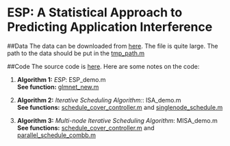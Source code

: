 # ESP: A Statistical Approach to Predicting Application Interference

##Data
The data can be downloaded from [here](https://www.dropbox.com/s/oclk8lqn60afw9f/tmp.zip?dl=0). The file is quite large. The path to the data should be put in the [tmp_path.m](https://github.com/ESPAlg/ESP/blob/master/code/Matlab/tmp_path.m)

##Code
The source code is [here](https://github.com/ESPAlg/ESP/tree/master/code). Here are some notes on the code:

1. **Algorithm 1:** *ESP*: ESP_demo.m  
	**See function:** [glmnet_new.m](https://github.com/ESPAlg/ESP/blob/master/code/Matlab/glmnet_new.m)

2. **Algorithm 2:** *Iterative Scheduling Algorithm:*: ISA_demo.m  
	**See functions:** [schedule_cover_controller.m](https://github.com/ESPAlg/ESP/blob/master/code/Matlab/schedule_cover_controller.m)  and [singlenode_schedule.m](https://github.com/ESPAlg/ESP/blob/master/code/Matlab/singlenode_schedule.m)  
	
  
3. **Algorithm 3:** *Multi-node Iterative Scheduling Algorithm*: MISA_demo.m  
	**See functions:** [schedule_cover_controller.m](https://github.com/ESPAlg/ESP/blob/master/code/Matlab/schedule_cover_controller.m) and [parallel_schedule_combb.m](https://github.com/ESPAlg/ESP/blob/master/code/Matlab/parallel_schedule_combb.m)  
	

   
